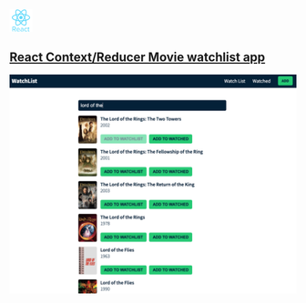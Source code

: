 <a href="https://reactjs.org/" target="_blank"> <img src="https://raw.githubusercontent.com/devicons/devicon/master/icons/react/react-original-wordmark.svg" alt="react" width="40" height="40"/> </a>
<h2><a href="https://a1danw.github.io/react-context-watchlist/" target="_blank">React Context/Reducer Movie watchlist app</a></h2>

![](readme-img.png)

